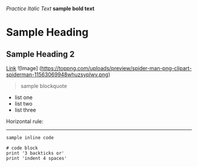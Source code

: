 *Practice Italic Text*
**sample bold text**

# Sample Heading
## Sample Heading 2

[Link](https://www.youtube.com/watch?v=PVWndYcW4NE)
![Image] (https://toppng.com/uploads/preview/spider-man-png-clipart-spiderman-11563069948whuzsyplwv.png)

> sample blockquote

* list one
* list two
* list three


Horizontal rule:

---

`sample inline code`

```
# code block
print '3 backticks or'
print 'indent 4 spaces'
```
